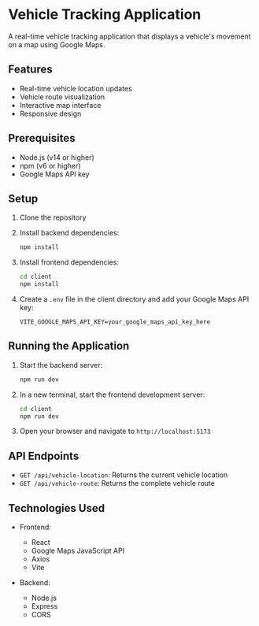 # Vehicle Tracking Application

A real-time vehicle tracking application that displays a vehicle's movement on a map using Google Maps.

## Features

- Real-time vehicle location updates
- Vehicle route visualization
- Interactive map interface
- Responsive design

## Prerequisites

- Node.js (v14 or higher)
- npm (v6 or higher)
- Google Maps API key

## Setup

1. Clone the repository
2. Install backend dependencies:
   ```bash
   npm install
   ```

3. Install frontend dependencies:
   ```bash
   cd client
   npm install
   ```

4. Create a `.env` file in the client directory and add your Google Maps API key:
   ```
   VITE_GOOGLE_MAPS_API_KEY=your_google_maps_api_key_here
   ```

## Running the Application

1. Start the backend server:
   ```bash
   npm run dev
   ```

2. In a new terminal, start the frontend development server:
   ```bash
   cd client
   npm run dev
   ```

3. Open your browser and navigate to `http://localhost:5173`

## API Endpoints

- `GET /api/vehicle-location`: Returns the current vehicle location
- `GET /api/vehicle-route`: Returns the complete vehicle route

## Technologies Used

- Frontend:
  - React
  - Google Maps JavaScript API
  - Axios
  - Vite

- Backend:
  - Node.js
  - Express
  - CORS 